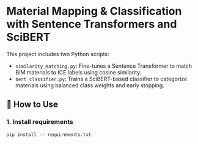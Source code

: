 # Material Mapping & Classification with Sentence Transformers and SciBERT

This project includes two Python scripts:

- `similarity_matching.py`: Fine-tunes a Sentence Transformer to match BIM materials to ICE labels using cosine similarity.
- `bert_classifier.py`: Trains a SciBERT-based classifier to categorize materials using balanced class weights and early stopping.

## 🚀 How to Use

### 1. Install requirements
```bash
pip install -r requirements.txt
